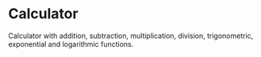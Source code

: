 # Calculator

Calculator with addition, subtraction, multiplication, division, trigonometric, exponential and logarithmic functions.

